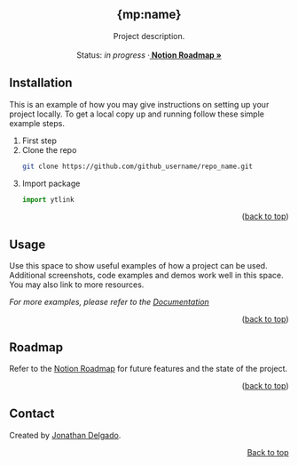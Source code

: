 <!-- Filename:      README.md -->
<!-- Author:        Jonathan Delgado -->
<!-- Description:   GitHub README -->

<!-- Header -->
<h2 align="center">{mp:name}</h2>
  <p align="center">
    Project description.
    <br />
    <br />
    Status: <em>in progress</em>
    <!-- Documentation link -->
    <!-- ·<a href="https://stochastic-thermodynamics-in-python.readthedocs.io/en/latest/"><strong>
        Documentation
    </strong></a> -->
    <!-- Notion Roadmap link -->
    ·<a href="https://otanan.notion.site/"><strong>
        Notion Roadmap »
    </strong></a>
  </p>
</div>


<!-- Project Demo -->
<!-- https://user-images.githubusercontent.com/6320907/189829171-1e91c3e2-0feb-4e7a-aa12-0a4d899f059b.mp4 -->


<!-- ## Table of contents
* [Contact](#contact)
* [Acknowledgments](#acknowledgments) -->


## Installation

This is an example of how you may give instructions on setting up your project locally.
To get a local copy up and running follow these simple example steps.

1. First step
2. Clone the repo
   ```sh
   git clone https://github.com/github_username/repo_name.git
   ```
3. Import package
   ```python
   import ytlink
   ```



<p align="right">(<a href="#readme-top">back to top</a>)</p>

## Usage

Use this space to show useful examples of how a project can be used. Additional screenshots, code examples and demos work well in this space. You may also link to more resources.


_For more examples, please refer to the [Documentation](https://example.com)_
<p align="right">(<a href="#readme-top">back to top</a>)</p>


## Roadmap

Refer to the [Notion Roadmap] for future features and the state of the project.



<p align="right">(<a href="#readme-top">back to top</a>)</p>

## Contact
Created by [Jonathan Delgado](https://jdelgado.net/).

<p align="right"><a href="#readme-top">Back to top</a></p>

[Notion Roadmap]: https://otanan.notion.site/
